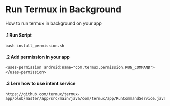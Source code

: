 # Run Termux in Background
How to run termux in background on your app

#### .1 Run Script
    bash install_permission.sh

#### .2 Add permission in your app
    <uses-permission android:name="com.termux.permission.RUN_COMMAND"></uses-permission>

#### .3 Lern how to use intent service
    https://github.com/termux/termux-app/blob/master/app/src/main/java/com/termux/app/RunCommandService.java
